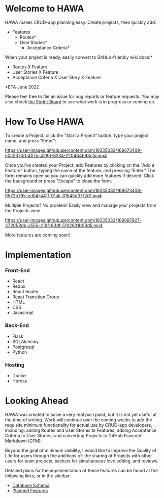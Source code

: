 # Welcome to HAWA

HAWA makes CRUD-app planning easy. Create projects, then quickly add:
- Features
  - Routes*
  - User Stories*
    - Acceptance Criteria*

When your project is ready, easily convert to GitHub-friendly wiki docs:*
- Routes X Feature
- User Stories X Feature
- Acceptance Criteria X User Story X Feature

*ETA June 2022

Please feel free to file an issue for bug reports or feature requests. You may also check [the Sprint Board](https://github.com/Nick-Yawn/HAWA/projects/1) to see what work is in progress or coming up.

# How To Use HAWA

To create a Project, click the "Start a Project" button, type your project name, and press "Enter":


https://user-images.githubusercontent.com/18235032/169673409-e0a2370d-407b-4280-8234-220464693cfd.mp4



Once you've created your Project, add Features by clicking on the "Add a Feature" button, typing the name of the feature, and pressing "Enter." The form remains open so you can quickly add more features if desired. Click the background or press "Escape" to close the form.


https://user-images.githubusercontent.com/18235032/169673408-9572b795-ed04-441f-91ab-01545d0712d1.mp4


Multiple Projects? No problem! Easily view and manage your projects from the Projects view.



https://user-images.githubusercontent.com/18235032/169697927-472053db-a555-419f-83df-5102601b03d5.mp4



More features are coming soon!


# Implementation

### Front-End

- React
- Redux
- React Router
- React Transition Group
- HTML
- CSS
- Javascript

### Back-End

- Flask
- SQLAlchemy
- Postgresql
- Python

### Hosting
- Docker
- Heroku

# Looking Ahead

HAWA was created to solve a very real pain point, but it is not yet useful at the time of writing. Work will continue over the coming weeks to add the requisite minimum functionality for actual use by CRUD-app developers, including: adding Routes and User Stories to Features; adding Acceptance Criteria to User Stories; and converting Projects to GitHub Flavored Markdown (GFM).

Beyond the goal of minimum viability, I would like to improve the Quality of Life for users through the additions of: the sharing of Projects with other users for team projects, sockets for simultaneous love editing, and reviews. 

Detailed plans for the implementation of these features can be found at the following links, or in the sidebar:
- [Database Schema](https://github.com/Nick-Yawn/HAWA/wiki/Database-Schema)
- [Planned Features](https://github.com/Nick-Yawn/HAWA/wiki/User-Stories-by-Feature)
